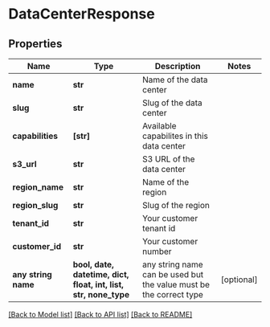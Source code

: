 # DataCenterResponse


## Properties
Name | Type | Description | Notes
------------ | ------------- | ------------- | -------------
**name** | **str** | Name of the data center | 
**slug** | **str** | Slug of the data center | 
**capabilities** | **[str]** | Available capabilites in this data center | 
**s3_url** | **str** | S3 URL of the data center | 
**region_name** | **str** | Name of the region | 
**region_slug** | **str** | Slug of the region | 
**tenant_id** | **str** | Your customer tenant id | 
**customer_id** | **str** | Your customer number | 
**any string name** | **bool, date, datetime, dict, float, int, list, str, none_type** | any string name can be used but the value must be the correct type | [optional]

[[Back to Model list]](../README.md#documentation-for-models) [[Back to API list]](../README.md#documentation-for-api-endpoints) [[Back to README]](../README.md)


